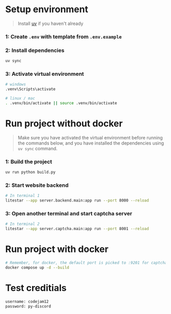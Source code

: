 # Setup environment

> Install [uv](https://docs.astral.sh/uv/getting-started/installation/) if you haven't already

### 1: Create `.env` with template from `.env.example`

### 2: Install dependencies
```bash
uv sync
```

### 3: Activate virtual environment
```bash
# windows
.venv\Scripts\activate

# linux / mac
. .venv/bin/activate || source .venv/bin/activate
```

# Run project without docker

> Make sure you have activated the virtual environment before running the commands below, and you have installed the dependencies using `uv sync` command.

### 1: Build the project
```bash
uv run python build.py
```

### 2: Start website backend
```bash
# In terminal 1
litestar --app server.backend.main:app run --port 8000 --reload
```

### 3: Open another terminal and start captcha server
```bash
# In terminal 2
litestar --app server.captcha.main:app run --port 8001 --reload
```

# Run project with docker
```bash
# Remember, for docker, the default port is picked to :9201 for captcha server, so you must create the `.env` for it to work
docker compose up -d --build
```

# Test creditials
```bash
username: codejam12
password: py-discord
```

<!--
# Potential dependency when using `math` group (gmpy2)
```bash
sudo apt-get install libgmp-dev libmpfr-dev libmpc-dev # Ubuntu/Debian alike

# macOS
brew install gmp
brew install libmpc
brew install mpfr
```
-->
